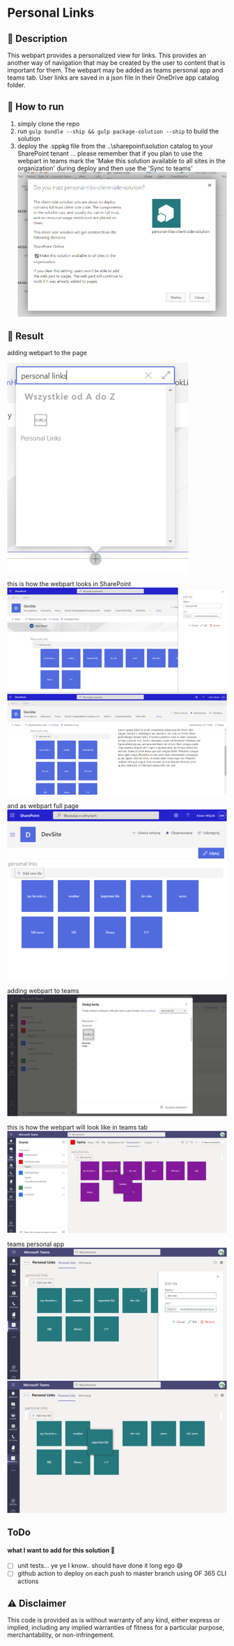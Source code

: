 # Personal Links

## 📝 Description
This webpart provides a personalized view for links. This provides an another way of navigation that may be created by the user to content that is important for them. The webpart may be added as teams personal app and teams tab. User links are saved in a json file in their OneDrive app catalog folder.

## 🚀 How to run
1. simply clone the repo
2. run `gulp bundle --ship && gulp package-solution --ship` to build the solution
3. deploy the .sppkg file from the ..\sharepoint\solution catalog to your SharePoint tenant
... please remember that if you plan to use the webpart in teams mark the 'Make this solution available to all sites in the organization' during deploy and then use the 'Sync to teams'
![](images/DeployTheApp.png	)

## 📸 Result

adding webpart to the page

![](images/WhenAddingPersonalLinks.png)

this is how the webpart looks in SharePoint
![](images/SharePointAsWebpartOnPage.png)
![](images/SharePointAsWebpartOnPage2.png)

and as webpart full page
![](images/SharePointAsFullPage.png)

adding webpart to teams
![](images/AddingToTeamsAsTab.png)

this is how the webpart will look like in teams tab
![](images/AsTeamsTab.png)

teams personal app
![](images/TeamsPersonalApp.png)
![](images/TeamsPersonalApp2.png)

## ToDo
#### what I want to add for this solution 🤔
- [ ] unit tests... ye ye I know.. should have done it long ego 😅
- [ ] github action to deploy on each push to master branch using OF 365 CLI actions

## ⚠ Disclaimer
This code is provided as is without warranty of any kind, either express or implied, including any implied warranties of fitness for a particular purpose, merchantability, or non-infringement.
